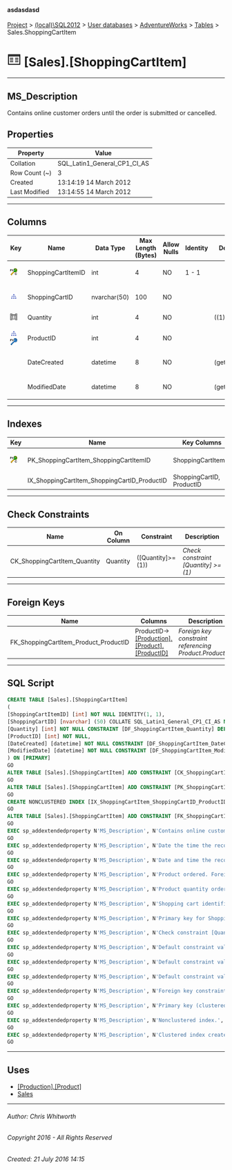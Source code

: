 #### asdasdasd

[Project](../../../../index.md) > [(local)\\SQL2012](../../../index.md) > [User databases](../../index.md) > [AdventureWorks](../index.md) > [Tables](Tables.md) > Sales.ShoppingCartItem

# ![Tables](../../../../Images/Table32.png) [Sales].[ShoppingCartItem]

---

## <a name="#description"></a>MS_Description

Contains online customer orders until the order is submitted or cancelled.

## <a name="#properties"></a>Properties

| Property | Value |
|---|---|
| Collation | SQL_Latin1_General_CP1_CI_AS |
| Row Count (~) | 3 |
| Created | 13:14:19 14 March 2012 |
| Last Modified | 13:14:55 14 March 2012 |


---

## <a name="#columns"></a>Columns

| Key | Name | Data Type | Max Length (Bytes) | Allow Nulls | Identity | Default | Description |
|---|---|---|---|---|---|---|---|
| [![Cluster Primary Key PK_ShoppingCartItem_ShoppingCartItemID: ShoppingCartItemID](../../../../Images/pkcluster.png)](#indexes) | ShoppingCartItemID | int | 4 | NO | 1 - 1 |  | _Primary key for ShoppingCartItem records._ |
| [![Indexes IX_ShoppingCartItem_ShoppingCartID_ProductID](../../../../Images/Index.png)](#indexes) | ShoppingCartID | nvarchar(50) | 100 | NO |  |  | _Shopping cart identification number._ |
| [![Check Constraints CK_ShoppingCartItem_Quantity : ([Quantity]>=(1))](../../../../Images/c-constraint.png)](#checkconstraints) | Quantity | int | 4 | NO |  | ((1)) | _Product quantity ordered._ |
| [![Indexes IX_ShoppingCartItem_ShoppingCartID_ProductID](../../../../Images/Index.png)](#indexes)[![Foreign Keys FK_ShoppingCartItem_Product_ProductID: [Production].[Product].ProductID](../../../../Images/fk.png)](#foreignkeys) | ProductID | int | 4 | NO |  |  | _Product ordered. Foreign key to Product.ProductID._ |
|  | DateCreated | datetime | 8 | NO |  | (getdate()) | _Date the time the record was created._ |
|  | ModifiedDate | datetime | 8 | NO |  | (getdate()) | _Date and time the record was last updated._ |


---

## <a name="#indexes"></a>Indexes

| Key | Name | Key Columns | Unique | Description |
|---|---|---|---|---|
| [![Cluster Primary Key PK_ShoppingCartItem_ShoppingCartItemID: ShoppingCartItemID](../../../../Images/pkcluster.png)](#indexes) | PK_ShoppingCartItem_ShoppingCartItemID | ShoppingCartItemID | YES | _Primary key (clustered) constraint_ |
|  | IX_ShoppingCartItem_ShoppingCartID_ProductID | ShoppingCartID, ProductID |  | _Nonclustered index._ |


---

## <a name="#checkconstraints"></a>Check Constraints

| Name | On Column | Constraint | Description |
|---|---|---|---|
| CK_ShoppingCartItem_Quantity | Quantity | ([Quantity]>=(1)) | _Check constraint [Quantity] >= (1)_ |


---

## <a name="#foreignkeys"></a>Foreign Keys

| Name | Columns | Description |
|---|---|---|
| FK_ShoppingCartItem_Product_ProductID | ProductID->[[Production].[Product].[ProductID]](Product.md) | _Foreign key constraint referencing Product.ProductID._ |


---

## <a name="#sqlscript"></a>SQL Script

```sql
CREATE TABLE [Sales].[ShoppingCartItem]
(
[ShoppingCartItemID] [int] NOT NULL IDENTITY(1, 1),
[ShoppingCartID] [nvarchar] (50) COLLATE SQL_Latin1_General_CP1_CI_AS NOT NULL,
[Quantity] [int] NOT NULL CONSTRAINT [DF_ShoppingCartItem_Quantity] DEFAULT ((1)),
[ProductID] [int] NOT NULL,
[DateCreated] [datetime] NOT NULL CONSTRAINT [DF_ShoppingCartItem_DateCreated] DEFAULT (getdate()),
[ModifiedDate] [datetime] NOT NULL CONSTRAINT [DF_ShoppingCartItem_ModifiedDate] DEFAULT (getdate())
) ON [PRIMARY]
GO
ALTER TABLE [Sales].[ShoppingCartItem] ADD CONSTRAINT [CK_ShoppingCartItem_Quantity] CHECK (([Quantity]>=(1)))
GO
ALTER TABLE [Sales].[ShoppingCartItem] ADD CONSTRAINT [PK_ShoppingCartItem_ShoppingCartItemID] PRIMARY KEY CLUSTERED  ([ShoppingCartItemID]) ON [PRIMARY]
GO
CREATE NONCLUSTERED INDEX [IX_ShoppingCartItem_ShoppingCartID_ProductID] ON [Sales].[ShoppingCartItem] ([ShoppingCartID], [ProductID]) ON [PRIMARY]
GO
ALTER TABLE [Sales].[ShoppingCartItem] ADD CONSTRAINT [FK_ShoppingCartItem_Product_ProductID] FOREIGN KEY ([ProductID]) REFERENCES [Production].[Product] ([ProductID])
GO
EXEC sp_addextendedproperty N'MS_Description', N'Contains online customer orders until the order is submitted or cancelled.', 'SCHEMA', N'Sales', 'TABLE', N'ShoppingCartItem', NULL, NULL
GO
EXEC sp_addextendedproperty N'MS_Description', N'Date the time the record was created.', 'SCHEMA', N'Sales', 'TABLE', N'ShoppingCartItem', 'COLUMN', N'DateCreated'
GO
EXEC sp_addextendedproperty N'MS_Description', N'Date and time the record was last updated.', 'SCHEMA', N'Sales', 'TABLE', N'ShoppingCartItem', 'COLUMN', N'ModifiedDate'
GO
EXEC sp_addextendedproperty N'MS_Description', N'Product ordered. Foreign key to Product.ProductID.', 'SCHEMA', N'Sales', 'TABLE', N'ShoppingCartItem', 'COLUMN', N'ProductID'
GO
EXEC sp_addextendedproperty N'MS_Description', N'Product quantity ordered.', 'SCHEMA', N'Sales', 'TABLE', N'ShoppingCartItem', 'COLUMN', N'Quantity'
GO
EXEC sp_addextendedproperty N'MS_Description', N'Shopping cart identification number.', 'SCHEMA', N'Sales', 'TABLE', N'ShoppingCartItem', 'COLUMN', N'ShoppingCartID'
GO
EXEC sp_addextendedproperty N'MS_Description', N'Primary key for ShoppingCartItem records.', 'SCHEMA', N'Sales', 'TABLE', N'ShoppingCartItem', 'COLUMN', N'ShoppingCartItemID'
GO
EXEC sp_addextendedproperty N'MS_Description', N'Check constraint [Quantity] >= (1)', 'SCHEMA', N'Sales', 'TABLE', N'ShoppingCartItem', 'CONSTRAINT', N'CK_ShoppingCartItem_Quantity'
GO
EXEC sp_addextendedproperty N'MS_Description', N'Default constraint value of GETDATE()', 'SCHEMA', N'Sales', 'TABLE', N'ShoppingCartItem', 'CONSTRAINT', N'DF_ShoppingCartItem_DateCreated'
GO
EXEC sp_addextendedproperty N'MS_Description', N'Default constraint value of GETDATE()', 'SCHEMA', N'Sales', 'TABLE', N'ShoppingCartItem', 'CONSTRAINT', N'DF_ShoppingCartItem_ModifiedDate'
GO
EXEC sp_addextendedproperty N'MS_Description', N'Default constraint value of 1', 'SCHEMA', N'Sales', 'TABLE', N'ShoppingCartItem', 'CONSTRAINT', N'DF_ShoppingCartItem_Quantity'
GO
EXEC sp_addextendedproperty N'MS_Description', N'Foreign key constraint referencing Product.ProductID.', 'SCHEMA', N'Sales', 'TABLE', N'ShoppingCartItem', 'CONSTRAINT', N'FK_ShoppingCartItem_Product_ProductID'
GO
EXEC sp_addextendedproperty N'MS_Description', N'Primary key (clustered) constraint', 'SCHEMA', N'Sales', 'TABLE', N'ShoppingCartItem', 'CONSTRAINT', N'PK_ShoppingCartItem_ShoppingCartItemID'
GO
EXEC sp_addextendedproperty N'MS_Description', N'Nonclustered index.', 'SCHEMA', N'Sales', 'TABLE', N'ShoppingCartItem', 'INDEX', N'IX_ShoppingCartItem_ShoppingCartID_ProductID'
GO
EXEC sp_addextendedproperty N'MS_Description', N'Clustered index created by a primary key constraint.', 'SCHEMA', N'Sales', 'TABLE', N'ShoppingCartItem', 'INDEX', N'PK_ShoppingCartItem_ShoppingCartItemID'
GO

```


---

## <a name="#uses"></a>Uses

* [[Production].[Product]](Product.md)
* [Sales](../Security/Schemas/Sales.md)


---

###### Author:  Chris Whitworth

###### Copyright 2016 - All Rights Reserved

###### Created: 21 July 2016 14:15

